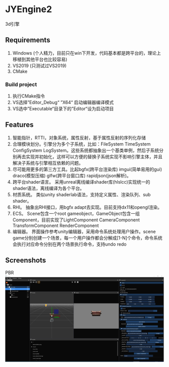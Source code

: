 # JYEngine2
3d引擎

## Requirements
1. Windows (个人精力，目前只在win下开发，代码基本都是跨平台的，理论上移植到其他平台也比较容易)
2. VS2019 (只测试过VS2019)
3. CMake

### Build project
  1. 执行CMake指令
  2. VS选择”Editor_Debug“ ”X64“ 启动编辑器编译模式
  3. VS选中”Executable“目录下的”Editor“设为启动项目
  
## Features
  1. 智能指针，RTTI，对象系统，属性反射，基于属性反射的序列化存储
  2. 合理模块划分。引擎分为多个子系统，比如：FileSystem TimeSystem ConfigSystem LogSystem。这些系统都抽象出一个基类单例，然后子系统分别再去实现并初始化，这样可以方便的替换子系统实现不影响引擎主体，并且解决子系统与引擎相互依赖的问题。
  3. 尽可能用更多的第三方工具。比起bgfx(跨平台渲染库) imgui(简单易用的gui) draco(模型压缩) glfw(跨平台窗口库) rapidjson(json解析)。
  4. 跨平台shader语言。 采用unreal离线编译shader库(hlslcc)实现统一的shader语法，离线编译为各个平台。
  5. 材质系统。 类似unity shaderlab语法，支持定义属性、渲染队列、sub shader。
  6. RHI。 抽象出RHI接口，用bgfx adapt去实现。目前支持dx11和opengl渲染。
  4. ECS。 Scene包含一个root gameobject，GameObject包含一组Component，目前实现了LightComponent CameraComponent TransformComponent RenderComponent
  7. 编辑器。 界面操作参考unity编辑器，采用命令系统处理用户操作。scene game分别创建一个场景，每一个用户操作都会分解成[1-N]个命令，命令系统会执行对应命令分别在两个场景执行命令，支持undo redo
  
## Screenshots
PBR
![PBR](Images/pbr.png)